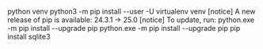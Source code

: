python
venv
python3 -m pip install --user -U virtualenv
venv
[notice] A new release of pip is available: 24.3.1 -> 25.0
[notice] To update, run: python.exe -m pip install --upgrade pip
	python.exe -m pip install --upgrade pip
	pip install sqlite3